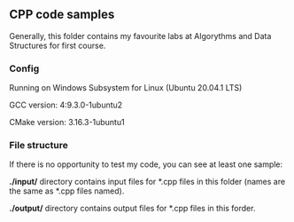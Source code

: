 ## CPP code samples
Generally, this folder contains my favourite labs at Algorythms and Data Structures for first course.
### Config
Running on Windows Subsystem for Linux (Ubuntu 20.04.1 LTS)

GCC version: 4:9.3.0-1ubuntu2

CMake version: 3.16.3-1ubuntu1
### File structure
If there is no opportunity to test my code, you can see at least one sample:

**./input/** directory contains input files for *.cpp files in this folder (names are the same as *.cpp files named).

**./output/** directory contains output files for *.cpp files in this forder.
